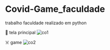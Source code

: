 # Covid-Game_faculdade
trabalho faculdade realizado em python

👾 tela principal
![co1](https://user-images.githubusercontent.com/57998761/170801568-d0d79766-3b81-47f1-a220-9d869354d093.png)

☠️ game 
![co2](https://user-images.githubusercontent.com/57998761/170801591-5f39f3fc-5432-4d52-bf0c-41094eeda1ac.png)


